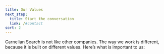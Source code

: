 ```yaml
---
title: Our Values
next_step:
  title: Start the conversation
  link: /#contact
sort: 2
---
```


Carnelian Search is not like other companies. The way we work is different, because it is built on different values. Here’s what is important to us:
